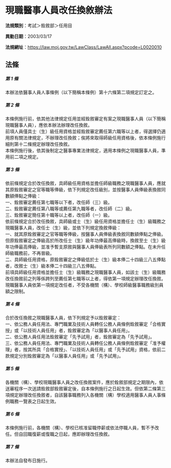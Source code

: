# 現職醫事人員改任換敘辦法

**法規類別**：考試＞銓敘部＞任用目

**異動日期**：2003/03/17  

**法規網址**：https://law.moj.gov.tw/LawClass/LawAll.aspx?pcode=L0020010





## 法條
##### 第 1 條
本辦法依醫事人員人事條例（以下簡稱本條例）第十六條第二項規定訂定之。

##### 第 2 條
本條例施行前，依其他法律規定任用並經銓敘審定有案之現職醫事人員（以下簡稱現職醫事人員），應依本辦法辦理改任換敘。                
前項人員僅具士（生）級任用資格並經銓敘審定薦任第六職等以上者，得選擇仍適用原有關法律規定，不辦理改任換敘；俟將來取得師級任用資格後，依本條例施行細則第十二條規定辦理改任換敘。                  
本條例施行後，依其後制定之醫事專業法律規定，適用本條例之現職醫事人員，準用前二項之規定。

##### 第 3 條
依前條規定合於改任換敘，具師級任用資格並擔任師級職務之現職醫事人員，應就其原銓敘審定之官等職等俸級，依下列規定改任級別，並按醫事人員俸級表換敘同數額俸點之俸級：                                
一、銓敘審定薦任第七職等以下者，改任師（三）級。                
二、銓敘審定薦任第八職等或薦任第九職等者，改任師（二）級。      
三、銓敘審定簡任第十職等以上者，改任師（一）級。                
依前條規定合於改任換敘，具師級或士（生）級任用資格並擔任士（生）級職務之現職醫事人員，改任士（生）級，並依下列規定換敘俸級：    
一、就其原銓敘審定之官等職等俸級，按醫事人員俸級表換敘同數額俸點之俸級。但原銓敘審定之俸級高於所改任士（生）級年功俸最高俸級時，換敘至士（生）級年功俸最高俸級，並准予暫支原敘與醫事人員俸級表所列同數額之俸點。在未升任師級職務前，不再晉級。      
二、具師級任用資格，原銓敘審定之俸級低於士（生）級本俸二十四級三八五俸點者，改敘士（生）級本俸二十四級三八五俸點。          
前項具師級任用資格並擔任士（生）級職務之現職醫事人員，如該士（生）級職務改任換敘前之列等係跨列至薦任第七職等以上者，得依第一項規定辦理改任換敘。                                                
現職醫事人員依第一項規定改任者，不受各機關（構）、學校師級醫事職務級別員額之限制。

##### 第 4 條
合於改任換敘之現職醫事人員，依下列規定予以銓敘審定：            
一、依公務人員任用法、專門職業及技術人員轉任公務人員條例銓敘審定「合格實授」或「以技術人員任用」者，銓敘審定為「以醫事人員任用」。                                                   
二、依公務人員任用法銓敘審定「先予試用」者，銓敘審定為「先予試用」。                                                        
三、依公務人員任用法、專門職業及技術人員轉任公務人員條例銓敘審定「准予權理」者，按其所具「合格實授」、「以技術人員任用」或「先予試用」資格，依前二款規定分別銓敘審定為「以醫事人員任用」或「先予試用」。

##### 第 5 條
各機關（構）、學校現職醫事人員之改任換敘案件，應於銓敘部規定之期限內，依送審程序一次送請銓敘部銓敘審定後，自本條例施行之日起生效。但依第二條第三項規定辦理改任換敘者，自該醫事職務列入各機關（構）學校適用醫事人員人事條例職務一覽表之日起生效。

##### 第 6 條
本條例施行前，各機關（構）、學校已核准留職停薪或依法停職人員，暫不予改任。但自回職復薪或復職之日起，應即辦理改任換敘。

##### 第 7 條
本辦法自發布日施行。


